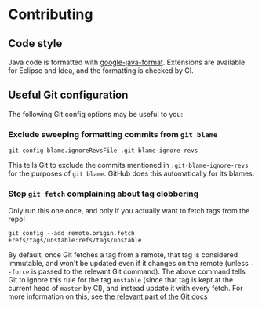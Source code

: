 # Contributing

## Code style
Java code is formatted with [google-java-format]. Extensions are available for Eclipse and Idea, and the formatting
is checked by CI.

## Useful Git configuration
The following Git config options may be useful to you:

### Exclude sweeping formatting commits from `git blame`
```shell
git config blame.ignoreRevsFile .git-blame-ignore-revs
```
This tells Git to exclude the commits mentioned in `.git-blame-ignore-revs` for the purposes of `git blame`. 
GitHub does this automatically for its blames.

### Stop `git fetch` complaining about tag clobbering
Only run this one once, and only if you actually want to fetch tags from the repo!
```shell
git config --add remote.origin.fetch +refs/tags/unstable:refs/tags/unstable
```
By default, once Git fetches a tag from a remote, that tag is considered immutable, and won't be updated even if
it changes on the remote (unless `--force` is passed to the relevant Git command). The above command tells Git to
ignore this rule for the tag `unstable` (since that tag is kept at the current head of `master` by CI), and instead
update it with every fetch. For more information on this, see [the relevant part of the Git docs][git-fetch-refspec]

[git-fetch-refspec]: https://git-scm.com/docs/git-fetch#CRTB
[google-java-format]: https://github.com/google/google-java-format